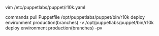 vim /etc/puppetlabs/puppet/r10k.yaml


commands
pull Puppetfile
/opt/puppetlabs/puppet/bin/r10k deploy environment production(branches) -v
/opt/puppetlabs/puppet/bin/r10k deploy environment production(branches) -pv
